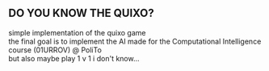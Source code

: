 ## DO YOU KNOW THE QUIXO?
simple implementation of the quixo game   
the final goal is to implement the AI made for the Computational Intelligence course (01URROV) @ PoliTo   
but also maybe play 1 v 1 i don't know... 
